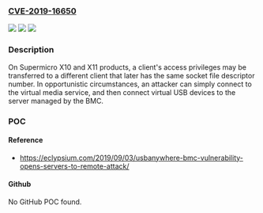 ### [CVE-2019-16650](https://cve.mitre.org/cgi-bin/cvename.cgi?name=CVE-2019-16650)
![](https://img.shields.io/static/v1?label=Product&message=n%2Fa&color=blue)
![](https://img.shields.io/static/v1?label=Version&message=n%2Fa&color=blue)
![](https://img.shields.io/static/v1?label=Vulnerability&message=n%2Fa&color=brighgreen)

### Description

On Supermicro X10 and X11 products, a client's access privileges may be transferred to a different client that later has the same socket file descriptor number. In opportunistic circumstances, an attacker can simply connect to the virtual media service, and then connect virtual USB devices to the server managed by the BMC.

### POC

#### Reference
- https://eclypsium.com/2019/09/03/usbanywhere-bmc-vulnerability-opens-servers-to-remote-attack/

#### Github
No GitHub POC found.

